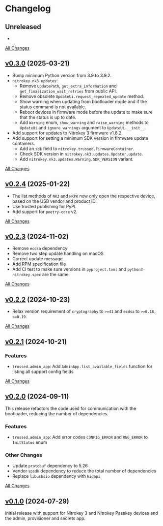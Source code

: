 # Changelog

## Unreleased

-

[All Changes](https://github.com/Nitrokey/nitrokey-sdk-py/compare/v0.3.0...HEAD)

## [v0.3.0](https://github.com/Nitrokey/nitrokey-sdk-py/releases/tag/v0.3.0) (2025-03-21)

- Bump minimum Python version from 3.9 to 3.9.2.
- `nitrokey.nk3.updates`:
  - Remove `UpdatePath`, `get_extra_information` and `get_finalization_wait_retries` from public API.
  - Remove obsolete `UpdateUi.request_repeated_update` method.
  - Show warning when updating from bootloader mode and if the status command is not available.
  - Reboot devices in firmware mode before the update to make sure that the status is up to date.
  - Add `Warning` enum, `show_warning` and `raise_warning` methods to `UpdateUi` and `ignore_warnings` argument to `UpdateUi.__init__`.
- Add support for updates to Nitrokey 3 firmware v1.8.2.
- Add support for setting a minimum SDK version in firmware update containers.
  - Add an `sdk` field to `nitrokey.trussed.FirmwareContainer`.
  - Check SDK version in `nitrokey.nk3.updates.Updater.update`.
  - Add `nitrokey.nk3.updates.Warning.SDK_VERSION` variant.

[All Changes](https://github.com/Nitrokey/nitrokey-sdk-py/compare/v0.2.4...v0.3.0)

## [v0.2.4](https://github.com/Nitrokey/nitrokey-sdk-py/releases/tag/v0.2.4) (2025-01-22)

- The list methods of `NK3` and `NKPK` now only open the respective device, based on the USB vendor and product ID.
- Use trusted publishing for PyPI.
- Add support for `poetry-core` v2.

[All Changes](https://github.com/Nitrokey/nitrokey-sdk-py/compare/v0.2.3...v0.2.4)

## [v0.2.3](https://github.com/Nitrokey/nitrokey-sdk-py/releases/tag/v0.2.3) (2024-11-02)

- Remove `ecdsa` dependency
- Remove two step update handling on macOS
- Correct update message
- Add RPM specification file
- Add CI test to make sure versions in `pyproject.toml` and `python3-nitrokey.spec` are the same

[All Changes](https://github.com/Nitrokey/nitrokey-sdk-py/compare/v0.2.2...v0.2.3)

## [v0.2.2](https://github.com/Nitrokey/nitrokey-sdk-py/releases/tag/v0.2.2) (2024-10-23)

- Relax version requirement of `cryptography` to `>=41` and `ecdsa` to `>=0.18,<=0.19`.

[All Changes](https://github.com/Nitrokey/nitrokey-sdk-py/compare/v0.2.1...v0.2.2)

## [v0.2.1](https://github.com/Nitrokey/nitrokey-sdk-py/releases/tag/v0.2.1) (2024-10-21)

### Features

- `trussed.admin_app`: Add `AdminApp.list_available_fields` function for listing all support config fields

[All Changes](https://github.com/Nitrokey/nitrokey-sdk-py/compare/v0.2.0...v0.2.1)

## [v0.2.0](https://github.com/Nitrokey/nitrokey-sdk-py/releases/tag/v0.2.0) (2024-09-11)

This release refactors the code used for communication with the bootloader, reducing the number of dependencies.

### Features

- `trussed.admin_app`: Add error codes `CONFIG_ERROR` and `RNG_ERROR` to `InitStatus` enum

### Other Changes

- Update `protobuf` dependency to 5.26
- Vendor `spsdk` dependency to reduce the total number of dependencies
- Replace `libusbsio` dependency with `hidapi`

[All Changes](https://github.com/Nitrokey/nitrokey-sdk-py/compare/v0.1.0...v0.2.0)

## [v0.1.0](https://github.com/Nitrokey/nitrokey-sdk-py/releases/tag/v0.1.0) (2024-07-29)

Initial release with support for Nitrokey 3 and Nitrokey Passkey devices and the admin, provisioner and secrets app.
